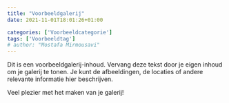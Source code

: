 ```yaml
---
title: "Voorbeeldgalerij"
date: 2021-11-01T18:01:26+01:00

categories: ['Voorbeeldcategorie']
tags: ['Voorbeeldtag']
# author: "Mostafa Mirmousavi"
---
```

Dit is een voorbeeldgalerij-inhoud. Vervang deze tekst door je eigen inhoud om je galerij te tonen. Je kunt de afbeeldingen, de locaties of andere relevante informatie hier beschrijven.

Veel plezier met het maken van je galerij!
